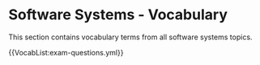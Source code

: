 # Software Systems - Vocabulary

This section contains vocabulary terms from all software systems topics.

{{VocabList:exam-questions.yml}}
